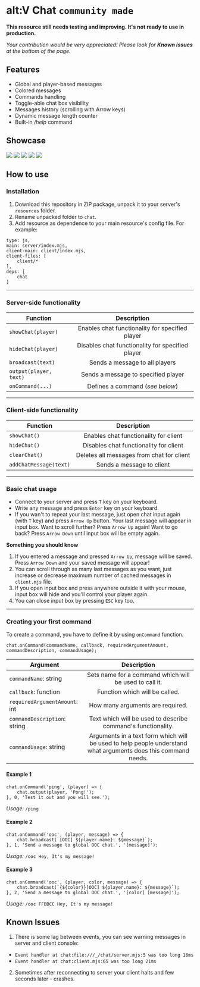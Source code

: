 # alt:V Chat `community made`
**This resource still needs testing and improving. It's not ready to use in production.**

*Your contribution would be very appreciated! Please look for **Known issues** at the bottom of the page.*

## Features
* Global and player-based messages
* Colored messages
* Commands handling
* Toggle-able chat box visibility
* Messages history (scrolling with Arrow keys)
* Dynamic message length counter
* Built-in */help* command

## Showcase
![](https://i.ibb.co/4mtHpc6/2.png)
![](https://i.ibb.co/mtHmz5s/3.png)
![](https://i.ibb.co/wKBJp0T/4.png)
![](https://i.ibb.co/q0MQ55s/5.png)
![](https://i.ibb.co/T8sT37f/7.png)

## How to use

### Installation
1. Download this repository in ZIP package, unpack it to your server's `resources` folder.
2. Rename unpacked folder to `chat`.
3. Add resource as dependence to your main resource's config file. For example:
```
type: js,
main: server/index.mjs,
client-main: client/index.mjs,
client-files: [
	client/*
],
deps: [
	chat
]
```
---
### Server-side functionality
Function|Description
-|:-:
`showChat(player)`|Enables chat functionality for specified player
`hideChat(player)`|Disables chat functionality for specified player
`broadcast(text)`|Sends a message to all players
`output(player, text)`|Sends a message to specified player
`onCommand(...)`|Defines a command (*see below*)
---
### Client-side functionality
Function|Description
-|:-:
`showChat()`|Enables chat functionality for client
`hideChat()`|Disables chat functionality for client
`clearChat()`|Deletes all messages from chat for client
`addChatMessage(text)`|Sends a message to client
---
### Basic chat usage
* Connect to your server and press `T` key on your keyboard.
* Write any message and press `Enter` key on your keyboard.
* If you wan't to repeat your last message, just open chat input again (with `T` key) and press `Arrow Up` button. Your last message will appear in input box. Want to scroll further? Press `Arrow Up` again! Want to go back? Press `Arrow Down` until input box will be empty again.

**Something you should know**
1. If you entered a message and pressed `Arrow Up`, message will be saved. Press `Arrow Down` and your saved message will appear!
2. You can scroll through as many last messages as you want, just increase or decrease maximum number of cached messages in `client.mjs` file.
3. If you open input box and press anywhere outside it with your mouse, input box will hide and you'll control your player again.
4. You can close input box by pressing `ESC` key too.

 ---
### Creating your first command
To create a command, you have to define it by using `onCommand` function.
```
chat.onCommand(commandName, callback, requiredArgumentAmount, commandDescription, commandUsage);
```
Argument|Description
-|:-:
`commandName`: string|Sets name for a command which will be used to call it. 
`callback`: function|Function which will be called.
`requiredArgumentAmount`: int|How many arguments are required.
`commandDescription`: string|Text which will be used to describe command's functionality.
`commandUsage`: string|Arguments in a text form which will be used to help people understand what arguments does this command needs.

#### Example 1
```
chat.onCommand('ping', (player) => {
	chat.output(player, 'Pong!');
}, 0, 'Test it out and you will see.');
```
*Usage:* `/ping`

#### Example 2
```
chat.onCommand('ooc', (player, message) => {
	chat.broadcast(`[OOC] ${player.name}: ${message}`);
}, 1, 'Send a message to global OOC chat.', '[message]');
```
*Usage:* `/ooc Hey, It's my message!`

#### Example 3
```
chat.onCommand('ooc', (player, color, message) => {
	chat.broadcast(`{${color}}[OOC] ${player.name}: ${message}`);
}, 2, 'Send a message to global OOC chat.', '[color] [message]');
```
*Usage:* `/ooc FFBBCC Hey, It's my message!`

## Known Issues
1. There is some lag between events, you can see warning messages in server and client console:
* `Event handler at chat:file:///_/chat/server.mjs:5 was too long 16ms`
* `Event handler at chat:client.mjs:65 was too long 21ms`
2. Sometimes after reconnecting to server your client halts and few seconds later - crashes.
